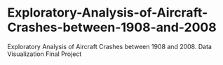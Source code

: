# Exploratory-Analysis-of-Aircraft-Crashes-between-1908-and-2008
Exploratory Analysis of Aircraft Crashes between 1908 and 2008. Data Visualization Final Project
